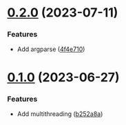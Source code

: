 # [0.2.0](https://github.com/thecyberworld/subdomain-finder/compare/v0.1.0...v0.2.0) (2023-07-11)


### Features

* Add argparse ([4f4e710](https://github.com/thecyberworld/subdomain-finder/commit/4f4e710833c9b8414f9a173ea332889502c94694))



# [0.1.0](https://github.com/thecyberworld/subdomain-finder/compare/b252a8a16d547ea3912ee568112e12f1417989cc...v0.1.0) (2023-06-27)


### Features

* Add multithreading ([b252a8a](https://github.com/thecyberworld/subdomain-finder/commit/b252a8a16d547ea3912ee568112e12f1417989cc))



